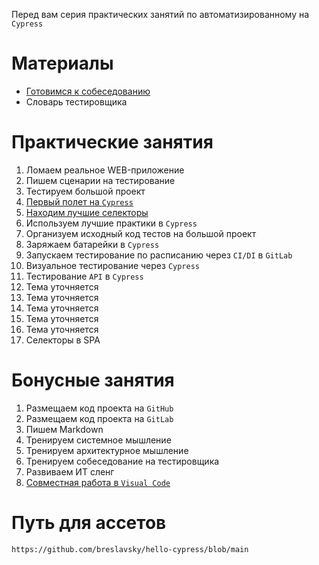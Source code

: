 Перед вам серия практических занятий по автоматизированному на `Cypress`

# Материалы

* [Готовимся к собеседованию](interview.md)
* Словарь тестировщика

# Практические занятия

1. Ломаем реальное WEB-приложение
2. Пишем сценарии на тестирование
3. Тестируем большой проект
4. [Первый полет на `Cypress`](cypress_test_flight.md)
5. [Находим лучшие селекторы](best_selectors.md)
6. Используем лучшие практики в `Cypress`
7. Организуем исходный код тестов на большой проект
8. Заряжаем батарейки в `Cypress`
9. Запускаем тестирование по расписанию через `CI/DI` в `GitLab`
10. Визуальное тестирование через `Cypress`
11. Тестирование `API` в `Cypress`
12. Тема уточняется
13. Тема уточняется
14. Тема уточняется
15. Тема уточняется
16. Тема уточняется
17. Селекторы в SPA

# Бонусные занятия
1. Размещаем код проекта на `GitHub`
2. Размещаем код проекта на `GitLab`
3. Пишем Markdown
4. Тренируем системное мышление
5. Тренируем архитектурное мышление
6. Тренируем собеседование на тестировщика
7. Развиваем ИТ сленг
8. [Совместная работа в `Visual Code`](visual_code_share.md)

# Путь для ассетов
```
https://github.com/breslavsky/hello-cypress/blob/main
```